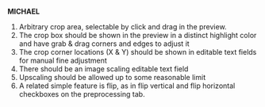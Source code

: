 <b>MICHAEL</b>
1) Arbitrary crop area, selectable by click and drag in the preview.
2) The crop box should be shown in the preview in a distinct highlight color and have grab & drag corners and edges to adjust it
3) The crop corner locations (X & Y) should be shown in editable text fields for manual fine adjustment
4) There should be an image scaling editable text field
5) Upscaling should be allowed up to some reasonable limit
6) A related simple feature is flip, as in flip vertical and flip horizontal checkboxes on the preprocessing tab.

